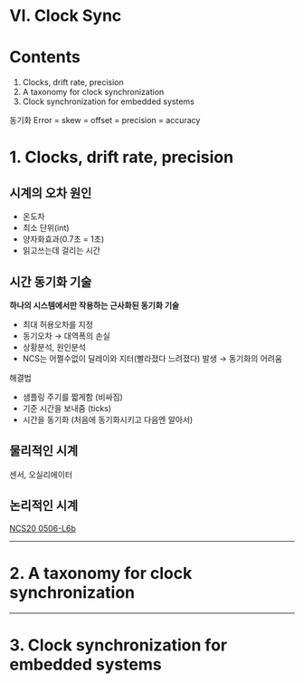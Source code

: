 # Ⅵ. Clock Sync

# Contents

1. Clocks, drift rate, precision
2. A taxonomy for clock synchronization
3. Clock synchronization for embedded systems

동기화 Error = skew = offset = precision = accuracy

# 1. Clocks, drift rate, precision

## 시계의 오차 원인

- 온도차
- 최소 단위(int)
- 양자화효과(0.7초 = 1초)
- 읽고쓰는데 걸리는 시간

## 시간 동기화 기술

**하나의 시스템에서만 작용하는 근사화된 동기화 기술**

- 최대 허용오차를 지정
- 동기오차 → 대역폭의 손실
- 상황분석, 원인분석
- NCS는 어쩔수없이 딜레이와 지터(빨라졌다 느려졌다) 발생 → 동기화의 어려움

해결법

- 샘플링 주기를 짧게함 (비싸짐)
- 기준 시간을 보내줌 (ticks)
- 시간을 동기화 (처음에 동기화시키고 다음엔 알아서)

## 물리적인 시계

센서, 오실리에이터

## 논리적인 시계

[NCS20 0506-L6b](https://www.youtube.com/watch?v=WraVGfRnO3U&list=PLAlfUECvWx7l8oPvKpwYsrFTW7O1b6zKO&index=10)

---

# 2. A taxonomy for clock synchronization

---

# 3. Clock synchronization for embedded systems